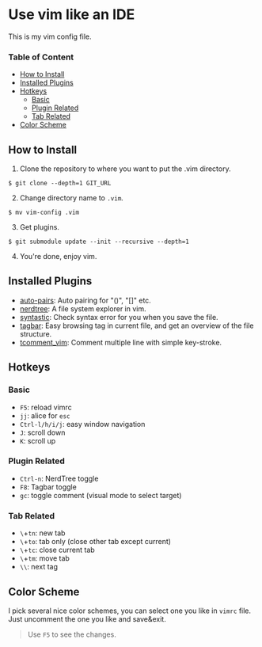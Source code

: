 Use vim like an IDE
===
This is my vim config file.

### Table of Content
- [How to Install](#how-to-install)
- [Installed Plugins](#installed-plugins)
- [Hotkeys](#hotkeys)
    - [Basic](#basic)
    - [Plugin Related](#plugin-related)
    - [Tab Related](#tab-related)
- [Color Scheme](#color-scheme)
    
## How to Install
1. Clone the repository to where you want to put the .vim directory.
```
$ git clone --depth=1 GIT_URL
```
2. Change directory name to `.vim`.
```
$ mv vim-config .vim
```
3. Get plugins.
```
$ git submodule update --init --recursive --depth=1
```
4. You're done, enjoy vim.

## Installed Plugins
- [auto-pairs](https://github.com/jiangmiao/auto-pairs):
Auto pairing for "()", "[]" etc.
- [nerdtree](https://github.com/scrooloose/nerdtree):
A file system explorer in vim.
- [syntastic](https://github.com/vim-syntastic/syntastic):
Check syntax error for you when you save the file. 
- [tagbar](https://github.com/majutsushi/tagbar):
Easy browsing tag in current file, and get an overview of
the file structure.
- [tcomment_vim](https://github.com/tomtom/tcomment_vim):
Comment multiple line with simple key-stroke.

## Hotkeys
### Basic
- `F5`: reload vimrc
- `jj`: alice for `esc`
- `Ctrl-l/h/i/j`: easy window navigation
- `J`: scroll down
- `K`: scroll up

### Plugin Related
- `Ctrl-n`: NerdTree toggle
- `F8`: Tagbar toggle
- `gc`: toggle comment (visual mode to select target)

### Tab Related
- `\`+`tn`: new tab
- `\`+`to`: tab only (close other tab except current)
- `\`+`tc`: close current tab
- `\`+`tm`: move tab
- `\\`: next tag 

## Color Scheme
I pick several nice color schemes, you can select one you like in `vimrc` file.
Just uncomment the one you like and save&exit. 
> Use `F5` to see the changes.
